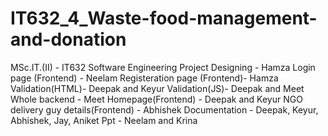 # IT632_4_Waste-food-management-and-donation
MSc.IT.(II) - IT632 Software Engineering Project
Designing - Hamza
Login page (Frontend) - Neelam
Registeration page (Frontend)- Hamza
Validation(HTML)- Deepak and Keyur
Validation(JS)- Deepak and Meet
Whole backend - Meet
Homepage(Frontend) - Deepak and Keyur
NGO delivery guy details(Frontend) - Abhishek
Documentation - Deepak, Keyur, Abhishek, Jay, Aniket
Ppt - Neelam and Krina
